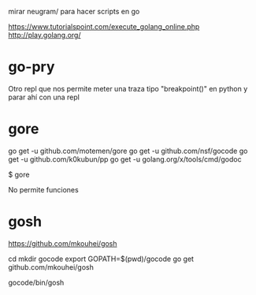 mirar neugram/ para hacer scripts en go

https://www.tutorialspoint.com/execute_golang_online.php
http://play.golang.org/

# go-pry
Otro repl que nos permite meter una traza tipo "breakpoint()" en python y parar ahí con una repl

# gore
go get -u github.com/motemen/gore
go get -u github.com/nsf/gocode
go get -u github.com/k0kubun/pp
go get -u golang.org/x/tools/cmd/godoc

$ gore

No permite funciones


# gosh
https://github.com/mkouhei/gosh

cd
mkdir gocode
export GOPATH=$(pwd)/gocode
go get github.com/mkouhei/gosh

gocode/bin/gosh
